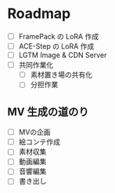 # Roadmap

- [ ] FramePack の LoRA 作成
- [ ] ACE-Step の LoRA 作成
- [ ] LGTM Image & CDN Server
- [ ] 共同作業化
  - [ ] 素材置き場の共有化
  - [ ] 分担作業

## MV 生成の道のり

- [ ] MVの企画
- [ ] 絵コンテ作成
- [ ] 素材収集
- [ ] 動画編集
- [ ] 音響編集
- [ ] 書き出し